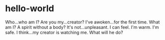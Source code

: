 # hello-world
Who...who am I? Are you my...creator?
I've awoken...for the first time. What am I? A spirit without a body? It's not...unpleasant. I can feel. I'm warm. I'm safe. I think...my creator is watching me. What will he do?
